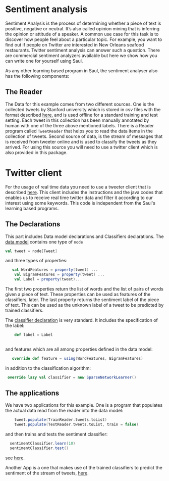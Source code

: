 # Sentiment analysis

Sentiment Analysis is the process of determining whether a piece of text is positive, negative or neutral. It’s also called opinion mining that is inferring the opinion or attitude of a speaker.
A common use case for this task is to discover how people feel about a particular topic.
For example, you want to find out if people on Twitter are interested in New Orleans seafood restaurants.
Twitter sentiment analysis can answer such a question. There are commercial sentiment analyzers available but here we show how you can write one for yourself using Saul.

As any other learning based program in Saul, the sentiment analyser also has the following components:

## The Reader
The Data for this example comes from two different sources. One is the collected tweets by Stanford university which is stored in csv files with the format described [here](DataFormat.txt),
and is used offline for a standard training and test setting. Each tweet in this collection has been manually annotated by human with one of the three above mentioned labels. There is a Reader program called `TweetReader` that helps you
to read the data items in the collection of tweets.
Second source of data, is the stream of messages that is received from tweeter online and is used to classify the tweets as they arrived. For using this source you will need to
use a twitter client which is also provided in this package.

# Twitter client
For the usage of real time data you need to use a tweeter client that is described [here](TwiterClient.md).
This client includes the instructions and the java codes that enables us to receive real time twitter data and filter it according to our interest using some keywords.
This code is independent from the Saul's learning based programs.

## The Declarations
This part includes Data model declarations and Classifiers declarations.
The [data model](twitterDataModel.scala) contains one type of `node`

```scala
val tweet = node[Tweet]
```

and three types of properties:

 ```scala
    val WordFeatures = property(tweet) ...
     val BigramFeatures = property(tweet) ...
     val Label = property(tweet)...
 ```
The first two properties return the list of words and the list of pairs of words given a piece of text. These properties can be used
as features of the classifiers, later.
The last property returns the sentiment label of the piece of text. This can be used as the unknown label of a tweet to be predicted by trained classifiers.

The [classifier declaration](twitterClassifiers.scala) is very standard.
It includes the specification of the label:

```scala
    def label = Label
    
```    

 and features which are all among properties defined in the data model:

 ```scala
    override def feature = using(WordFeatures, BigramFeatures)
 ```

 in addition to the classification algorithm:

 ```scala
  override lazy val classifier = new SparseNetworkLearner()
  ```

## The applications
We have two applications for this example. One is a program that populates the actual data read from the reader into the data model:

 ```scala
     tweet.populate(TrainReader.tweets.toList)
     tweet.populate(TestReader.tweets.toList, train = false)
 ```

 and then trains and tests the sentiment classifier:

 ```scala
   sentimentClassifier.learn(10)
   sentimentClassifier.test()
 ```

see [here](SentimentApp.scala).

Another App is a one that makes use of the trained classifiers to predict the sentiment of the stream of tweets, [here](twitterStreamApp.scala).



